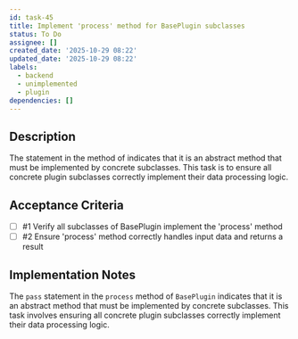 ```yaml
---
id: task-45
title: Implement 'process' method for BasePlugin subclasses
status: To Do
assignee: []
created_date: '2025-10-29 08:22'
updated_date: '2025-10-29 08:22'
labels:
  - backend
  - unimplemented
  - plugin
dependencies: []
---
```


## Description

<!-- SECTION:DESCRIPTION:BEGIN -->
The  statement in the  method of  indicates that it is an abstract method that must be implemented by concrete subclasses. This task is to ensure all concrete plugin subclasses correctly implement their data processing logic.
<!-- SECTION:DESCRIPTION:END -->

## Acceptance Criteria
<!-- AC:BEGIN -->
- [ ] #1 Verify all subclasses of BasePlugin implement the 'process' method
- [ ] #2 Ensure 'process' method correctly handles input data and returns a result
<!-- AC:END -->

## Implementation Notes

<!-- SECTION:NOTES:BEGIN -->
The `pass` statement in the `process` method of `BasePlugin` indicates that it is an abstract method that must be implemented by concrete subclasses. This task involves ensuring all concrete plugin subclasses correctly implement their data processing logic.
<!-- SECTION:NOTES:END -->
